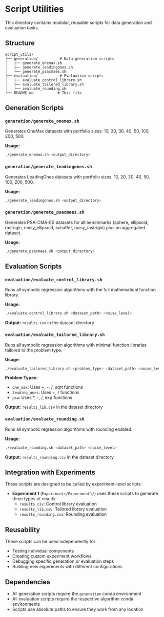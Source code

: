 # Script Utilities

This directory contains modular, reusable scripts for data generation and evaluation tasks.

## Structure

```
script_utils/
├── generation/          # Data generation scripts
│   ├── generate_onemax.sh
│   ├── generate_leadingones.sh
│   └── generate_psacmaes.sh
├── evaluation/          # Evaluation scripts
│   ├── evaluate_control_library.sh
│   ├── evaluate_tailored_library.sh
│   └── evaluate_rounding.sh
└── README.md           # This file
```

## Generation Scripts

### `generation/generate_onemax.sh`
Generates OneMax datasets with portfolio sizes: 10, 20, 30, 40, 50, 100, 200, 500.

**Usage:**
```bash
./generate_onemax.sh <output_directory>
```

### `generation/generate_leadingones.sh`
Generates LeadingOnes datasets with portfolio sizes: 10, 20, 30, 40, 50, 100, 200, 500.

**Usage:**
```bash
./generate_leadingones.sh <output_directory>
```

### `generation/generate_psacmaes.sh`
Generates PSA-CMA-ES datasets for all benchmarks (sphere, ellipsoid, rastrigin, noisy_ellipsoid, schaffer, noisy_rastrigin) plus an aggregated dataset.

**Usage:**
```bash
./generate_psacmaes.sh <output_directory>
```

## Evaluation Scripts

### `evaluation/evaluate_control_library.sh`
Runs all symbolic regression algorithms with the full mathematical function library.

**Usage:**
```bash
./evaluate_control_library.sh <dataset_path> <noise_level>
```

**Output:** `results.csv` in the dataset directory

### `evaluation/evaluate_tailored_library.sh`
Runs all symbolic regression algorithms with minimal function libraries tailored to the problem type.

**Usage:**
```bash
./evaluate_tailored_library.sh <problem_type> <dataset_path> <noise_level>
```

**Problem Types:**
- `one_max`: Uses +, -, /, sqrt functions
- `leading_ones`: Uses +, / functions  
- `psa`: Uses *, -, /, exp functions

**Output:** `results_lib.csv` in the dataset directory

### `evaluation/evaluate_rounding.sh`
Runs all symbolic regression algorithms with rounding enabled.

**Usage:**
```bash
./evaluate_rounding.sh <dataset_path> <noise_level>
```

**Output:** `results_rounding.csv` in the dataset directory

## Integration with Experiments

These scripts are designed to be called by experiment-level scripts:

- **Experiment 1** (`Experiments/Experiment1/`) uses these scripts to generate three types of results:
  - `results.csv`: Control library evaluation
  - `results_lib.csv`: Tailored library evaluation
  - `results_rounding.csv`: Rounding evaluation

## Reusability

These scripts can be used independently for:
- Testing individual components
- Creating custom experiment workflows
- Debugging specific generation or evaluation steps
- Building new experiments with different configurations

## Dependencies

- All generation scripts require the `generation` conda environment
- All evaluation scripts require the respective algorithm conda environments
- Scripts use absolute paths to ensure they work from any location 